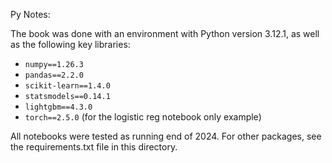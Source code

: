 Py Notes:


The book was done with an environment with Python version 3.12.1, as well as the following key libraries:

- `numpy==1.26.3`
- `pandas==2.2.0`
- `scikit-learn==1.4.0`
- `statsmodels==0.14.1`
- `lightgbm==4.3.0`
- `torch==2.5.0` (for the logistic reg notebook only example)

All notebooks were tested as running end of 2024. For other packages, see the requirements.txt file in this directory.